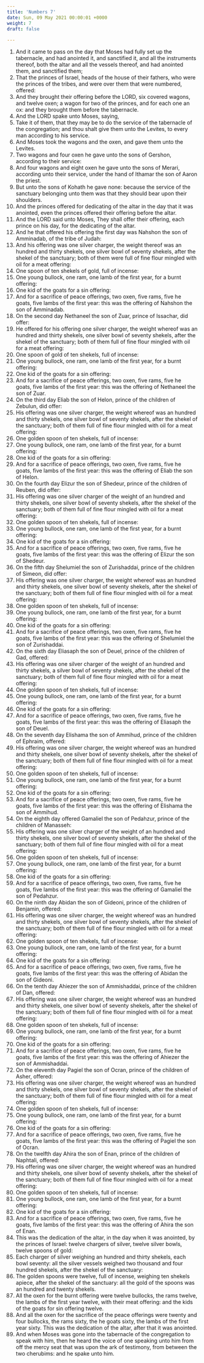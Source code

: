 ```yaml
---
title: 'Numbers 7'
date: Sun, 09 May 2021 00:00:01 +0000
weight: 7
draft: false
  
---
```


1. And it came to pass on the day that Moses had fully set up the tabernacle, and had anointed it, and sanctified it, and all the instruments thereof, both the altar and all the vessels thereof, and had anointed them, and sanctified them;
2. That the princes of Israel, heads of the house of their fathers, who were the princes of the tribes, and were over them that were numbered, offered:
3. And they brought their offering before the LORD, six covered wagons, and twelve oxen; a wagon for two of the princes, and for each one an ox: and they brought them before the tabernacle.
4. And the LORD spake unto Moses, saying,
5. Take it of them, that they may be to do the service of the tabernacle of the congregation; and thou shalt give them unto the Levites, to every man according to his service.
6. And Moses took the wagons and the oxen, and gave them unto the Levites.
7. Two wagons and four oxen he gave unto the sons of Gershon, according to their service:
8. And four wagons and eight oxen he gave unto the sons of Merari, according unto their service, under the hand of Ithamar the son of Aaron the priest.
9. But unto the sons of Kohath he gave none: because the service of the sanctuary belonging unto them was that they should bear upon their shoulders.
10. And the princes offered for dedicating of the altar in the day that it was anointed, even the princes offered their offering before the altar.
11. And the LORD said unto Moses, They shall offer their offering, each prince on his day, for the dedicating of the altar.
12. And he that offered his offering the first day was Nahshon the son of Amminadab, of the tribe of Judah:
13. And his offering was one silver charger, the weight thereof was an hundred and thirty shekels, one silver bowl of seventy shekels, after the shekel of the sanctuary; both of them were full of fine flour mingled with oil for a meat offering:
14. One spoon of ten shekels of gold, full of incense:
15. One young bullock, one ram, one lamb of the first year, for a burnt offering:
16. One kid of the goats for a sin offering:
17. And for a sacrifice of peace offerings, two oxen, five rams, five he goats, five lambs of the first year: this was the offering of Nahshon the son of Amminadab.
18. On the second day Nethaneel the son of Zuar, prince of Issachar, did offer:
19. He offered for his offering one silver charger, the weight whereof was an hundred and thirty shekels, one silver bowl of seventy shekels, after the shekel of the sanctuary; both of them full of fine flour mingled with oil for a meat offering:
20. One spoon of gold of ten shekels, full of incense:
21. One young bullock, one ram, one lamb of the first year, for a burnt offering:
22. One kid of the goats for a sin offering:
23. And for a sacrifice of peace offerings, two oxen, five rams, five he goats, five lambs of the first year: this was the offering of Nethaneel the son of Zuar.
24. On the third day Eliab the son of Helon, prince of the children of Zebulun, did offer:
25. His offering was one silver charger, the weight whereof was an hundred and thirty shekels, one silver bowl of seventy shekels, after the shekel of the sanctuary; both of them full of fine flour mingled with oil for a meat offering:
26. One golden spoon of ten shekels, full of incense:
27. One young bullock, one ram, one lamb of the first year, for a burnt offering:
28. One kid of the goats for a sin offering:
29. And for a sacrifice of peace offerings, two oxen, five rams, five he goats, five lambs of the first year: this was the offering of Eliab the son of Helon.
30. On the fourth day Elizur the son of Shedeur, prince of the children of Reuben, did offer:
31. His offering was one silver charger of the weight of an hundred and thirty shekels, one silver bowl of seventy shekels, after the shekel of the sanctuary; both of them full of fine flour mingled with oil for a meat offering:
32. One golden spoon of ten shekels, full of incense:
33. One young bullock, one ram, one lamb of the first year, for a burnt offering:
34. One kid of the goats for a sin offering:
35. And for a sacrifice of peace offerings, two oxen, five rams, five he goats, five lambs of the first year: this was the offering of Elizur the son of Shedeur.
36. On the fifth day Shelumiel the son of Zurishaddai, prince of the children of Simeon, did offer:
37. His offering was one silver charger, the weight whereof was an hundred and thirty shekels, one silver bowl of seventy shekels, after the shekel of the sanctuary; both of them full of fine flour mingled with oil for a meat offering:
38. One golden spoon of ten shekels, full of incense:
39. One young bullock, one ram, one lamb of the first year, for a burnt offering:
40. One kid of the goats for a sin offering:
41. And for a sacrifice of peace offerings, two oxen, five rams, five he goats, five lambs of the first year: this was the offering of Shelumiel the son of Zurishaddai.
42. On the sixth day Eliasaph the son of Deuel, prince of the children of Gad, offered:
43. His offering was one silver charger of the weight of an hundred and thirty shekels, a silver bowl of seventy shekels, after the shekel of the sanctuary; both of them full of fine flour mingled with oil for a meat offering:
44. One golden spoon of ten shekels, full of incense:
45. One young bullock, one ram, one lamb of the first year, for a burnt offering:
46. One kid of the goats for a sin offering:
47. And for a sacrifice of peace offerings, two oxen, five rams, five he goats, five lambs of the first year: this was the offering of Eliasaph the son of Deuel.
48. On the seventh day Elishama the son of Ammihud, prince of the children of Ephraim, offered:
49. His offering was one silver charger, the weight whereof was an hundred and thirty shekels, one silver bowl of seventy shekels, after the shekel of the sanctuary; both of them full of fine flour mingled with oil for a meat offering:
50. One golden spoon of ten shekels, full of incense:
51. One young bullock, one ram, one lamb of the first year, for a burnt offering:
52. One kid of the goats for a sin offering:
53. And for a sacrifice of peace offerings, two oxen, five rams, five he goats, five lambs of the first year: this was the offering of Elishama the son of Ammihud.
54. On the eighth day offered Gamaliel the son of Pedahzur, prince of the children of Manasseh:
55. His offering was one silver charger of the weight of an hundred and thirty shekels, one silver bowl of seventy shekels, after the shekel of the sanctuary; both of them full of fine flour mingled with oil for a meat offering:
56. One golden spoon of ten shekels, full of incense:
57. One young bullock, one ram, one lamb of the first year, for a burnt offering:
58. One kid of the goats for a sin offering:
59. And for a sacrifice of peace offerings, two oxen, five rams, five he goats, five lambs of the first year: this was the offering of Gamaliel the son of Pedahzur.
60. On the ninth day Abidan the son of Gideoni, prince of the children of Benjamin, offered:
61. His offering was one silver charger, the weight whereof was an hundred and thirty shekels, one silver bowl of seventy shekels, after the shekel of the sanctuary; both of them full of fine flour mingled with oil for a meat offering:
62. One golden spoon of ten shekels, full of incense:
63. One young bullock, one ram, one lamb of the first year, for a burnt offering:
64. One kid of the goats for a sin offering:
65. And for a sacrifice of peace offerings, two oxen, five rams, five he goats, five lambs of the first year: this was the offering of Abidan the son of Gideoni.
66. On the tenth day Ahiezer the son of Ammishaddai, prince of the children of Dan, offered:
67. His offering was one silver charger, the weight whereof was an hundred and thirty shekels, one silver bowl of seventy shekels, after the shekel of the sanctuary; both of them full of fine flour mingled with oil for a meat offering:
68. One golden spoon of ten shekels, full of incense:
69. One young bullock, one ram, one lamb of the first year, for a burnt offering:
70. One kid of the goats for a sin offering:
71. And for a sacrifice of peace offerings, two oxen, five rams, five he goats, five lambs of the first year: this was the offering of Ahiezer the son of Ammishaddai.
72. On the eleventh day Pagiel the son of Ocran, prince of the children of Asher, offered:
73. His offering was one silver charger, the weight whereof was an hundred and thirty shekels, one silver bowl of seventy shekels, after the shekel of the sanctuary; both of them full of fine flour mingled with oil for a meat offering:
74. One golden spoon of ten shekels, full of incense:
75. One young bullock, one ram, one lamb of the first year, for a burnt offering:
76. One kid of the goats for a sin offering:
77. And for a sacrifice of peace offerings, two oxen, five rams, five he goats, five lambs of the first year: this was the offering of Pagiel the son of Ocran.
78. On the twelfth day Ahira the son of Enan, prince of the children of Naphtali, offered:
79. His offering was one silver charger, the weight whereof was an hundred and thirty shekels, one silver bowl of seventy shekels, after the shekel of the sanctuary; both of them full of fine flour mingled with oil for a meat offering:
80. One golden spoon of ten shekels, full of incense:
81. One young bullock, one ram, one lamb of the first year, for a burnt offering:
82. One kid of the goats for a sin offering:
83. And for a sacrifice of peace offerings, two oxen, five rams, five he goats, five lambs of the first year: this was the offering of Ahira the son of Enan.
84. This was the dedication of the altar, in the day when it was anointed, by the princes of Israel: twelve chargers of silver, twelve silver bowls, twelve spoons of gold:
85. Each charger of silver weighing an hundred and thirty shekels, each bowl seventy: all the silver vessels weighed two thousand and four hundred shekels, after the shekel of the sanctuary:
86. The golden spoons were twelve, full of incense, weighing ten shekels apiece, after the shekel of the sanctuary: all the gold of the spoons was an hundred and twenty shekels.
87. All the oxen for the burnt offering were twelve bullocks, the rams twelve, the lambs of the first year twelve, with their meat offering: and the kids of the goats for sin offering twelve.
88. And all the oxen for the sacrifice of the peace offerings were twenty and four bullocks, the rams sixty, the he goats sixty, the lambs of the first year sixty. This was the dedication of the altar, after that it was anointed.
89. And when Moses was gone into the tabernacle of the congregation to speak with him, then he heard the voice of one speaking unto him from off the mercy seat that was upon the ark of testimony, from between the two cherubims: and he spake unto him.
